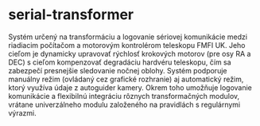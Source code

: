 # serial-transformer
Systém určený na transformáciu a logovanie sériovej komunikácie medzi riadiacim počítačom a motorovým kontrolérom teleskopu FMFI UK. Jeho cieľom je dynamicky upravovať rýchlosť krokových motorov (pre osy RA a DEC) s cieľom kompenzovať degradáciu hardvéru teleskopu, čím sa zabezpečí presnejšie sledovanie nočnej oblohy. Systém podporuje manuálny režim (ovládaný cez grafické rozhranie) aj automatický režim, ktorý využíva údaje z autoguider kamery. Okrem toho umožňuje logovanie komunikácie a flexibilnú integráciu rôznych transformačných modulov, vrátane univerzálneho modulu založeného na pravidlách s regulárnymi výrazmi.
